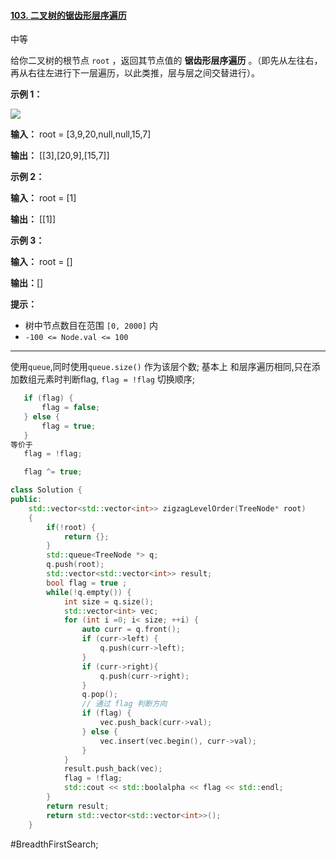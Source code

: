 #### [103. 二叉树的锯齿形层序遍历](https://leetcode.cn/problems/binary-tree-zigzag-level-order-traversal/)

中等

给你二叉树的根节点 `root` ，返回其节点值的 **锯齿形层序遍历** 。（即先从左往右，再从右往左进行下一层遍历，以此类推，层与层之间交替进行）。

**示例 1：**

![](https://assets.leetcode.com/uploads/2021/02/19/tree1.jpg)

**输入：** root = [3,9,20,null,null,15,7]

**输出：** \[[3],[20,9],[15,7]\]

**示例 2：**

**输入：** root = [1]

**输出：** \[[1]\]

**示例 3：**

**输入：** root = []

**输出：**[]

**提示：**

- 树中节点数目在范围 `[0, 2000]` 内
- `-100 <= Node.val <= 100`

---- ----

使用`queue`,同时使用`queue.size()` 作为该层个数;
基本上 和层序遍历相同,只在添加数组元素时判断flag,
`flag = !flag` 切换顺序;
```cpp
   if (flag) {
       flag = false;
   } else {
       flag = true;
   }
等价于
   flag = !flag;

   flag ^= true;
```

```cpp
class Solution {
public:
    std::vector<std::vector<int>> zigzagLevelOrder(TreeNode* root)
    {
        if(!root) {
            return {};
        }
        std::queue<TreeNode *> q;
        q.push(root);
        std::vector<std::vector<int>> result;
        bool flag = true ;
        while(!q.empty()) {
            int size = q.size();
            std::vector<int> vec;
            for (int i =0; i< size; ++i) {
                auto curr = q.front();
                if (curr->left) {
                    q.push(curr->left);
                }
                if (curr->right){
                    q.push(curr->right);
                }
                q.pop();
                // 通过 flag 判断方向
                if (flag) {
                    vec.push_back(curr->val);
                } else {
                    vec.insert(vec.begin(), curr->val);
                }
            }
            result.push_back(vec);
            flag = !flag;
            std::cout << std::boolalpha << flag << std::endl;
        }
        return result;
        return std::vector<std::vector<int>>();
    }
```
#BreadthFirstSearch;
